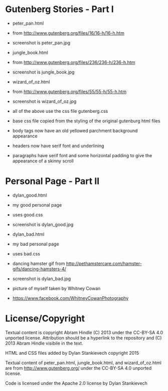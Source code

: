 Gutenberg Stories - Part I
====================

- peter_pan.html
 - from http://www.gutenberg.org/files/16/16-h/16-h.htm
 - screenshot is peter_pan.jpg

- jungle_book.html
 - from http://www.gutenberg.org/files/236/236-h/236-h.htm
 - screenshot is jungle_book.jpg

- wizard_of_oz.html
 - from http://www.gutenberg.org/files/55/55-h/55-h.htm
 - screenshot is wizard_of_oz.jpg

- all of the above use the css file gutenberg.css
 - base css file copied from the styling of the original gutenburg html files
 - body tags now have an old yellowed parchment background appearance
 - headers now have serif font and underlining
 - paragraphs have serif font and some horizontal padding to give the appearance of a skinny scroll

Personal Page - Part II
====================

- dylan_good.html
 - my good personal page
 - uses good.css
 - screenshot is dylan_good.jpg

- dylan_bad.html
 - my bad personal page
 - uses bad.css
 - dancing hamster gif from http://pethamstercare.com/hamster-gifs/dancing-hamsters-4/
 - screenshot is dylan_bad.jpg

- picture of myself taken by Whitney Cowan
 - https://www.facebook.com/WhitneyCowanPhotography

License/Copyright
=================

Textual content is copyright Abram Hindle (C) 2013 under the CC-BY-SA
4.0 unported license. Attribution should be a hyperlink to the
repository and (C) 2013 Abram Hindle visibile in the text.

HTML and CSS files added by Dylan Stankievech copyright 2015

Textual content of peter_pan.html, jungle_book.html, and wizard_of_oz.html are from http://www.gutenberg.org/ under the CC-BY-SA 4.0 unported license.

Code is licensed under the Apache 2.0 license by Dylan Stankievech


